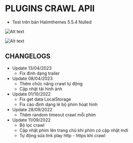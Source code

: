 # PLUGINS CRAWL APII
  - Test trên bản Halimthemes 5.5.4 Nulled

![Alt text](Screenshot-2023-04-08-141930.png?raw=true "Image Demo")

![Alt text](Screenshot-2023-04-08-141958.png?raw=true "Image Demo")

## CHANGELOGS
  - Update 13/04/2023
    + Fix định dạng trailer
  - Update 08/04/2023
    + Thêm chức năng crawl tự động
    + Cập nhật tải hình ảnh
  - Update 01/10/2022
    + Fix get data LocalStorage
    + Fix cào định dạng lẻ bộ phim hoạt hình
  - Update 28/09/2022
    + Thêm random timeout crawl mỗi phim
  - Update 11/09/2022
    + Bộ lọc crawl
    + Cập nhật phim lên trang chủ khi phim có cập nhật mới
    + Tự động sửa link play http - https khi crawl
